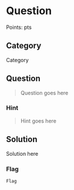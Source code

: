 # Question
Points: pts

## Category
Category

## Question
>Question goes here

### Hint
>Hint goes here

## Solution
Solution here

### Flag
`Flag`
